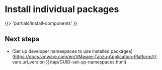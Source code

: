 # Install individual packages

<!-- The below partial is in the docs-tap/partials directory -->

{{> 'partials/install-components' }}

## <a id='next-steps'></a>Next steps

- [Set up developer namespaces to use installed packages](https://docs.vmware.com/en/VMware-Tanzu-Application-Platform/{{ vars.url_version }}/tap/GUID-set-up-namespaces.html)
